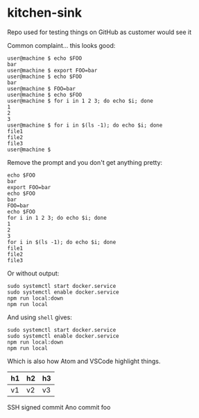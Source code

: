 # kitchen-sink
Repo used for testing things on GitHub as customer would see it

Common complaint... this looks good:

```console
user@machine $ echo $FOO
bar
user@machine $ export FOO=bar
user@machine $ echo $FOO
bar
user@machine $ FOO=bar
user@machine $ echo $FOO
user@machine $ for i in 1 2 3; do echo $i; done
1
2
3
user@machine $ for i in $(ls -1); do echo $i; done
file1
file2
file3
user@machine $
```

Remove the prompt and you don't get anything pretty:

```console
echo $FOO
bar
export FOO=bar
echo $FOO
bar
FOO=bar
echo $FOO
for i in 1 2 3; do echo $i; done
1
2
3
for i in $(ls -1); do echo $i; done
file1
file2
file3
```

Or without output:

```console
sudo systemctl start docker.service
sudo systemctl enable docker.service
npm run local:down
npm run local
```

And using `shell` gives:

```shell
sudo systemctl start docker.service
sudo systemctl enable docker.service
npm run local:down
npm run local
```

Which is also how Atom and VSCode highlight things.


| h1 | h2 | h3 |
|----|----|----|
| v1 | v2 | v3 |


SSH signed commit
Ano commit
foo
